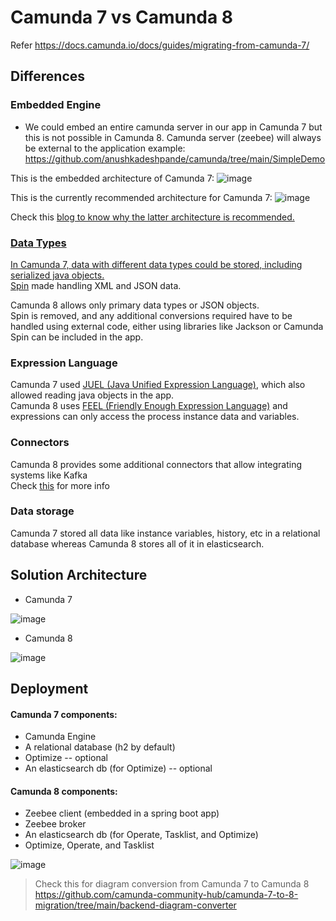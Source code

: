 # Camunda 7 vs Camunda 8

Refer https://docs.camunda.io/docs/guides/migrating-from-camunda-7/

## Differences

### Embedded Engine
- We could embed an entire camunda server in our app in Camunda 7 but this is not possible in Camunda 8. Camunda server (zeebee) will always be external to the application
example: https://github.com/anushkadeshpande/camunda/tree/main/SimpleDemo

This is the embedded architecture of Camunda 7:
![image](https://github.com/anushkadeshpande/camunda/assets/53345232/2c61da57-7569-4f60-9b57-5967f280b7e0)

This is the currently recommended architecture for Camunda 7:
![image](https://github.com/anushkadeshpande/camunda/assets/53345232/bc593d36-2ff0-4e04-87df-1e087c1d8980)

Check this <a href="https://blog.bernd-ruecker.com/moving-from-embedded-to-remote-workflow-engines-8472992cc371"> blog to know why the latter architecture is recommended.

### Data Types
In Camunda 7, data with different data types could be stored, including serialized java objects. <br>
<a href="https://docs.camunda.org/manual/latest/reference/spin/">Spin</a> made handling XML and JSON data.

Camunda 8 allows only primary data types or JSON objects. <br>
Spin is removed, and any additional conversions required have to be handled using external code, either using libraries like Jackson or Camunda Spin can be included in the app.

### Expression Language
Camunda 7 used <a href="https://docs.camunda.org/manual/latest/user-guide/process-engine/expression-language/">JUEL (Java Unified Expression Language)</a>, which also allowed reading java objects in the app. <br>
Camunda 8 uses <a href="https://docs.camunda.io/docs/components/modeler/feel/what-is-feel/">FEEL (Friendly Enough Expression Language)</a> and expressions can only access the process instance data and variables.

### Connectors
Camunda 8 provides some additional connectors that allow integrating systems like Kafka <br>
Check <a href="https://docs.camunda.io/docs/components/connectors/introduction-to-connectors/">this</a> for more info

### Data storage
Camunda 7 stored all data like instance variables, history, etc in a relational database whereas Camunda 8 stores all of it in elasticsearch.

## Solution Architecture
- Camunda 7

![image](https://github.com/anushkadeshpande/camunda/assets/53345232/ac4cd14a-fa39-49da-99e1-549748350086)


- Camunda 8

![image](https://github.com/anushkadeshpande/camunda/assets/53345232/f8ad9c08-5b03-45dd-b2f5-d138f98646bf)


## Deployment
#### Camunda 7 components:
- Camunda Engine
- A relational database (h2 by default)
- Optimize -- optional
- An elasticsearch db (for Optimize) -- optional

#### Camunda 8 components:
- Zeebee client (embedded in a spring boot app)
- Zeebee broker
- An elasticsearch db (for Operate, Tasklist, and Optimize)
- Optimize, Operate, and Tasklist

![image](https://github.com/anushkadeshpande/camunda/assets/53345232/f5e7ac9b-2f91-43d1-a6a3-ef7d8305019b)



> Check this for diagram conversion from Camunda 7 to Camunda 8 https://github.com/camunda-community-hub/camunda-7-to-8-migration/tree/main/backend-diagram-converter
